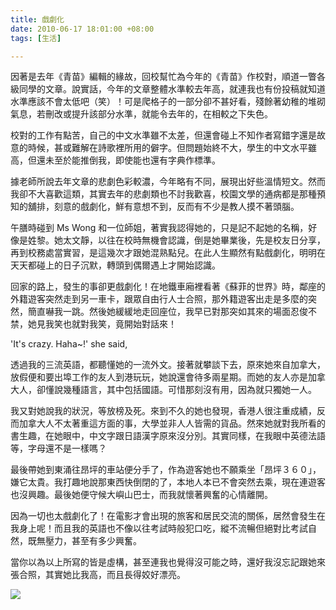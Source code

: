 ```yaml
---
title: 戲劇化
date: 2010-06-17 18:01:00 +08:00
tags: [生活]

---
```


 因著是去年《青苗》編輯的緣故，回校幫忙為今年的《青苗》作校對，順道一瞥各級同學的文章。說實話，今年的文章整體水準較去年高，就連我也有份投稿就知道水準應該不會太低吧（笑）！可是爬格子的一部分卻不甚好看，殘餘著幼稚的堆砌氣息，若刪改或提升該部分水準，就能令去年的，在相較之下失色。  
  
 校對的工作有點苦，自己的中文水準雖不太差，但還會碰上不知作者寫錯字還是故意的時候，甚或難解在詩歌裡所用的僻字。但問題始終不大，學生的中文水平雖高，但還未至於能推倒我，即使能也還有字典作標準。  
  
 據老師所說去年文章的悲劇色彩較濃，今年略有不同，展現出好些溫情短文。然而我卻不大喜歡這類，其實去年的悲劇類也不討我歡喜，校園文學的通病都是那種預知的舖排，刻意的戲劇化，鮮有意想不到，反而有不少是教人摸不著頭腦。  
  
 午膳時碰到 Ms Wong 和一位師姐，著實我認得她的，只是記不起她的名稱，好像是姓黎。她太文靜，以往在校時無機會認識，倒是她畢業後，先是校友日分享，再到校務處當實習，是這幾次才跟她混熟點兒。在此人生顯然有點戲劇化，明明在天天都碰上的日子沉默，轉頭到偶爾遇上才開始認識。  
  
 回家的路上，發生的事卻更戲劇化！在地鐵車廂裡看著《蘇菲的世界》時，鄰座的外籍遊客突然走到另一車卡，跟眾自由行人士合照，那外籍遊客出走是多麼的突然，簡直嚇我一跳。然後她緩緩地走回座位，我早已對那突如其來的場面忍俊不禁，她見我笑也就對我笑，竟開始對話來！  
  
 'It's crazy. Haha\~!' she said,  
  
 透過我的三流英語，都聽懂她的一流外文。接著就攀談下去，原來她來自加拿大，放假便和要出埠工作的友人到港玩玩，她說還會待多兩星期。而她的友人亦是加拿大人，卻懂說幾種語言，其中包括國語。可惜那刻沒有用，因為就只獨她一人。  
  
 我又對她說我的狀況，等放榜及死。來到不久的她也發現，香港人很注重成績，反而加拿大人不太著重這方面的事，大學並非人人皆需的貨品。然來她就對我所看的書生趣，在她眼中，中文字跟日語漢字原來沒分別。其實同樣，在我眼中英德法語等，字母還不是一樣嗎？  
  
 最後帶她到東涌往昂坪的車站便分手了，作為遊客她也不願乘坐「昂坪３６０」，嫌它太貴。我打趣地說那東西快倒閉的了，本地人本已不會突然去乘，現在連遊客也沒興趣。最後她便守候大嶼山巴士，而我就懷著興奮的心情離開。  
  
 因為一切也太戲劇化了！在電影才會出現的旅客和居民交流的關係，居然會發生在我身上呢！而且我的英語也不像以往考試時般犯口吃，縱不流暢但絕對比考試自然，既無壓力，甚至有多少興奮。  
  
 當你以為以上所寫的皆是虛構，甚至連我也覺得沒可能之時，還好我沒忘記跟她來張合照，其實她比我高，而且長得姣好漂亮。  
  
![](https://lh3.googleusercontent.com/blogger_img_proxy/ANbyha2LcFGgedTm76k8TeV1ToZoP1A76L9W9VVTd4XhsglbGReHHv8BmUZMwR_VvxnqH8UbhKWdjOz12v5EqZvjrFQiKKoxLn1PMP8YM40DQ6NAgY8OsjgE1-2zNENLbjxhK8fiEZPtmzbWxopt0EZNmZ0-qNq2rqop_OLS5Og23aWQeHgkgTn_zpGt42g=s0-d) 
